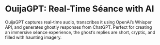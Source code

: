 <h1>OuijaGPT: Real-Time Séance with AI</h1>

OuijaGPT captures real-time audio, transcribes it using OpenAI’s Whisper API, and generates ghostly responses from ChatGPT. Perfect for creating an immersive séance experience, the ghost’s replies are short, cryptic, and filled with haunting imagery.
